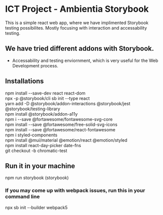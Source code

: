 # ICT Project - Ambientia Storybook
This is a simple react web app, where we have implimented Storybook testing possibilites. Mostly focusing with interaction and accessability testing. 

## We have tried different addons with Storybook. <br>
 - Accessability and testing enviornment, which is very useful for the Web Development process. <br>
 

## Installations
npm install --save-dev react react-dom <br>
npx -p @storybook/cli sb init --type react <br>
yarn add -D @storybook/addon-interactions @storybook/jest @storybook/testing-library <br>
npm install @storybook/addon-a11y<br>
npm i --save @fortawesome/fontawesome-svg-core <br>
npm install --save @fortawesome/free-solid-svg-icons <br>
npm install --save @fortawesome/react-fontawesome <br>
npm i styled-components <br>
npm install @mui/material @emotion/react @emotion/styled <br>
npm install react-day-picker date-fns<br>
git checkout -b chromatic-test



## Run it in your machine 
npm run storybook (storybook)


### If you may come up with webpack issues, run this in your command line
npx sb init --builder webpack5
